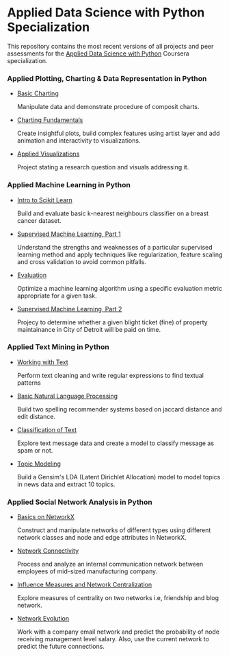 # Applied Data Science with Python Specialization

This repository contains the most recent versions of all projects and peer assessments for the [Applied Data Science with Python](https://www.coursera.org/specializations/data-science-python) Coursera specialization.

### Applied Plotting, Charting & Data Representation in Python

- [Basic Charting](Applied%20Plotting%20Charting/Week2%20-%20Basic%20Charting)

  Manipulate data and demonstrate procedure of composit charts.

- [Charting Fundamentals](Applied%20Plotting%20Charting/Week3%20-%20Charting%20Fundamentals)

  Create insightful plots, build complex features using artist layer and add animation and interactivity to visualizations. 

- [Applied Visualizations](Applied%20Plotting%20Charting/Week4%20-%20Applied%20Visualizations)

  Project stating a research question and visuals addressing it.

### Applied Machine Learning in Python

- [Intro to Scikit Learn](Applied%20Machine%20Learning/Week1%20-%20Intro%20to%20SciKit%20Learn)

  Build and evaluate basic k-nearest neighbours classifier on a breast cancer dataset.

- [Supervised Machine Learning, Part 1](Applied%20Machine%20Learning/Week2%20-%20Supervised%20Machine%20Learning%201)

  Understand the strengths and weaknesses of a particular supervised learning method and apply techniques like regularization, feature scaling and cross validation to avoid common pitfalls.

- [Evaluation](Applied%20Machine%20Learning/Week3%20-%20Evaluation)

  Optimize a machine learning algorithm using a specific evaluation metric appropriate for a given task.

- [Supervised Machine Learning, Part 2](Applied%20Machine%20Learning/Week4%20-%20Supervised%20Machine%20Learning%202)

  Projecy to determine whether a given blight ticket (fine) of property maintainance in City of Detroit will be paid on time.

### Applied Text Mining in Python

- [Working with Text](Applied%20Text%20Mining/Week1%20-%20Working%20with%20Text%20in%20Python)

  Perform text cleaning and write regular expressions to find textual patterns
  
- [Basic Natural Language Processing](Applied%20Text%20Mining/Week2%20-%20Basic%20Natural%20Language%20Processing)

  Build two spelling recommender systems based on jaccard distance and edit distance.

- [Classification of Text](Applied%20Text%20Mining/Week3%20-%20Classification%20of%20Text)

  Explore text message data and create a model to classify message as spam or not.

- [Topic Modeling](Applied%20Text%20Mining/Week4%20-%20Topic%20Modeling)

  Build a Gensim's LDA (Latent Dirichlet Allocation) model to model topics in news data and extract 10 topics.

### Applied Social Network Analysis in Python

- [Basics on NetworkX](Applied%20Social%20Network%20Analysis%20in%20Python/Week1%20-%20Basics%20on%20NetworkX)

  Construct and manipulate networks of different types using different network classes and node and edge attributes in NetworkX.
  
- [Network Connectivity](Applied%20Social%20Network%20Analysis%20in%20Python/Week2%20-%20Network%20Connectivity)

  Process and analyze an internal communication network between employees of mid-sized manufacturing company.
  
- [Influence Measures and Network Centralization](Applied%20Social%20Network%20Analysis%20in%20Python/Week3%20-%20Influence%20Measures%20and%20Network%20Centralization)

  Explore measures of centrality on two networks i.e, friendship and blog network.

- [Network Evolution](Applied%20Social%20Network%20Analysis%20in%20Python/Week4%20-%20Network%20Evolution)

  Work with a company email network and predict the probability of node receiving management level salary. Also, use the current network to predict the future connections.
